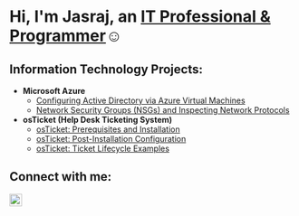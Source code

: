 <h1>Hi, I'm Jasraj, an <a href="https://www.linkedin.com/in/jasraj-sandhu-91b548164/">IT Professional & Programmer</a>☺</h1>

<h2>Information Technology Projects:</h2>

- <b>Microsoft Azure</b>
  - [Configuring Active Directory via Azure Virtual Machines](https://github.com/JSandhu223/ad-configuration)
  - [Network Security Groups (NSGs) and Inspecting Network Protocols](https://github.com/JSandhu223/azure-network-protocols)
- <b>osTicket (Help Desk Ticketing System)</b>
  - [osTicket: Prerequisites and Installation](https://github.com/JSandhu223/osticket-prereqs)
  - [osTicket: Post-Installation Configuration]()
  - [osTicket: Ticket Lifecycle Examples]()

<h2>Connect with me:</h2>

[<img align="left" alt="Josh | LinkedIn" width="22px" src="https://cdn.jsdelivr.net/npm/simple-icons@v3/icons/linkedin.svg" />][linkedin]

[linkedin]: https://www.linkedin.com/in/jasraj-sandhu-91b548164/
